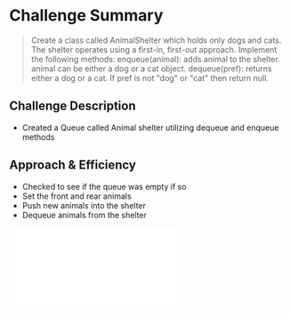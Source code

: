 # Challenge Summary

> Create a class called AnimalShelter which holds only dogs and cats. The shelter operates using a first-in, first-out approach. Implement the following methods: enqueue(animal): adds animal to the shelter. animal can be either a dog or a cat object. dequeue(pref): returns either a dog or a cat. If pref is not "dog" or "cat" then return null.

## Challenge Description

- Created a Queue called Animal shelter utilizing dequeue and enqueue methods

## Approach & Efficiency

- Checked to see if the queue was empty if so
- Set the front and rear animals
- Push new animals into the shelter
- Dequeue animals from the shelter

![UML](./assets/uml.pdf)
